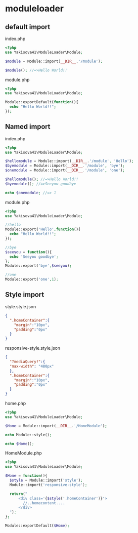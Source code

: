 # moduleloader

## default import
index.php
```php
<?php
use Yakisova41\ModuleLoader\Module;

$module = Module::import(__DIR__.'/module');

$module(); //=>Hello World!!

```

module.php
```php
<?php
use Yakisova41\ModuleLoader\Module;

Module::exportDefault(function(){
  echo "Hello World!!";
});
```

## Named import
index.php
```php
<?php
use Yakisova41\ModuleLoader\Module;

$hellomodule = Module::import(__DIR__.'/module', 'Hello');
$byemodule = Module::import(__DIR__.'/module', 'bye');
$onemodule = Module::import(__DIR__.'/module', 'one');

$hellomodule(); //=>Hello World!!
$byemodule(); //=>Seeyou goodbye

echo $onemodule; //=> 1
```

module.php
```php
<?php
use Yakisova41\ModuleLoader\Module;

//hello
Module::export('Hello',function(){
  echo "Hello World!!";
});

//bye
$seeyou = function(){
  echo 'Seeyou goodbye';
};
Module::export('bye',$seeyou);

//one
Module::export('one',1);
```

## Style import
style.style.json
```json
{
  ".homeContainer":{
    "margin":"10px",
    "padding":"0px"
  }
}
```

responsive-style.style.json
```json
{
  "?mediaQuery!":{
  "max-width": "480px"
  },
  ".homeContainer":{
    "margin":"10px",
    "padding":"0px"
  }
}
```

home.php
```php
<?php
use Yakisova41\ModuleLoader\Module;

$Home = Module::import(__DIR__.'/HomeModule');

echo Module::style();

echo $Home();
```

HomeModule.php
```php
<?php
use Yakisova41\ModuleLoader\Module;

$Home = function(){
  $style = Module::import('style');
  Module::import('responsive-style');

  return("
      <div class='{$style('.homeContainer')}'>
        //..homecontent....
      </div>
  ");
};

Module::exportDefault($Home);
```
